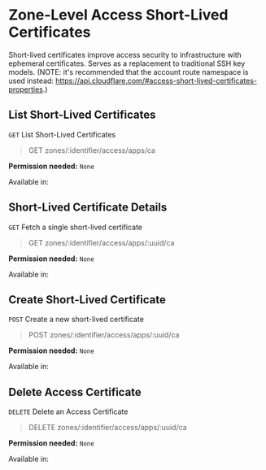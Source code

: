 # Zone-Level Access Short-Lived Certificates

Short-lived certificates improve access security to infrastructure with ephemeral certificates. Serves as a replacement to traditional SSH key models. (NOTE: it's recommended that the account route namespace is used instead: https://api.cloudflare.com/#access-short-lived-certificates-properties.)

## List Short-Lived Certificates

`GET` List Short-Lived Certificates

> GET zones/:identifier/access/apps/ca

**Permission needed:** `None`

Available in:




## Short-Lived Certificate Details

`GET` Fetch a single short-lived certificate

> GET zones/:identifier/access/apps/:uuid/ca

**Permission needed:** `None`

Available in:




## Create Short-Lived Certificate

`POST` Create a new short-lived certificate

> POST zones/:identifier/access/apps/:uuid/ca

**Permission needed:** `None`

Available in:




## Delete Access Certificate

`DELETE` Delete an Access Certificate

> DELETE zones/:identifier/access/apps/:uuid/ca

**Permission needed:** `None`

Available in:



